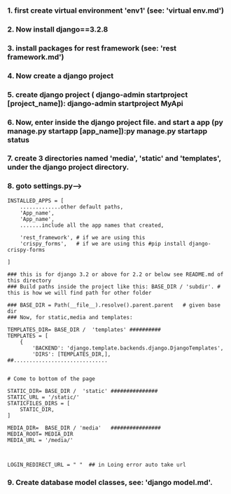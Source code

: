### 1. first create virtual environment 'env1' (see: 'virtual env.md')
### 2. Now install django==3.2.8
### 3. install packages for rest framework (see: 'rest framework.md')
### 4. Now create a django project
### 5. create django project ( django-admin startproject [project_name]): django-admin startproject MyApi
### 6. Now, enter inside the django project file. and start a app (py manage.py startapp [app_name]):py manage.py startapp status
### 7. create 3 directories named 'media', 'static' and 'templates', under the django project directory. 
### 8. goto settings.py--> 

```
INSTALLED_APPS = [
    .............other default paths,
	'App_name',
	'App_name',
	.......include all the app names that created,

	'rest_framework', # if we are using this
	'crispy_forms',   # if we are using this #pip install django-crispy-forms
	
]

### this is for django 3.2 or above for 2.2 or below see README.md of this directory
### Build paths inside the project like this: BASE_DIR / 'subdir'. # this is how we will find path for other folder

### BASE_DIR = Path(__file__).resolve().parent.parent   # given base dir
### Now, for static,media and templates: 

TEMPLATES_DIR= BASE_DIR /  'templates' ##########
TEMPLATES = [
    {
        'BACKEND': 'django.template.backends.django.DjangoTemplates',
        'DIRS': [TEMPLATES_DIR,],
##..............................


# Come to bottom of the page

STATIC_DIR= BASE_DIR /  'static' ###############
STATIC_URL = '/static/'
STATICFILES_DIRS = [
    STATIC_DIR,
]

MEDIA_DIR=  BASE_DIR / 'media'   ################
MEDIA_ROOT= MEDIA_DIR
MEDIA_URL = '/media/'



LOGIN_REDIRECT_URL = " "  ## in Loing error auto take url
```

### 9. Create database model classes,  see: 'django model.md'.